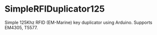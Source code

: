 # SimpleRFIDuplicator125
Simple 125Khz RFID (EM-Marine) key duplicator using Arduino. Supports EM4305, T5577.
